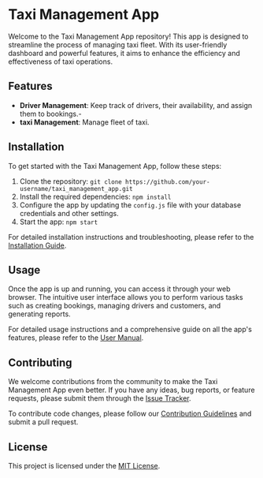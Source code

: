 # Taxi Management App

Welcome to the Taxi Management App repository! This app is designed to streamline the process of managing taxi fleet. With its user-friendly dashboard and powerful features, it aims to enhance the efficiency and effectiveness of taxi operations.

## Features

- **Driver Management**: Keep track of drivers, their availability, and assign them to bookings.-
- **taxi Management**: Manage fleet of taxi.


## Installation

To get started with the Taxi Management App, follow these steps:

1. Clone the repository: `git clone https://github.com/your-username/taxi_management_app.git`
2. Install the required dependencies: `npm install`
3. Configure the app by updating the `config.js` file with your database credentials and other settings.
4. Start the app: `npm start`

For detailed installation instructions and troubleshooting, please refer to the [Installation Guide](./docs/installation.md).

## Usage

Once the app is up and running, you can access it through your web browser. The intuitive user interface allows you to perform various tasks such as creating bookings, managing drivers and customers, and generating reports.

For detailed usage instructions and a comprehensive guide on all the app's features, please refer to the [User Manual](./docs/user_manual.md).

## Contributing

We welcome contributions from the community to make the Taxi Management App even better. If you have any ideas, bug reports, or feature requests, please submit them through the [Issue Tracker](https://github.com/your-username/taxi_management_app/issues).

To contribute code changes, please follow our [Contribution Guidelines](./CONTRIBUTING.md) and submit a pull request.

## License

This project is licensed under the [MIT License](./LICENSE).
